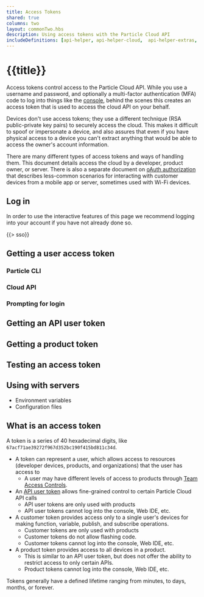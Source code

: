 ```yaml
---
title: Access Tokens
shared: true
columns: two
layout: commonTwo.hbs
description: Using access tokens with the Particle Cloud API
includeDefinitions: [api-helper, api-helper-cloud,  api-helper-extras, api-helper-json, codemirror]
---
```


# {{title}}

Access tokens control access to the Particle Cloud API. While you use a username and password, and optionally a multi-factor authentication (MFA) code to log into things like the [console](https://console.particle.io), behind the scenes this creates an access token that is used to access the cloud API on your behalf.

Devices don't use access tokens; they use a different technique (RSA public-private key pairs) to securely access the cloud. This makes it difficult to spoof or impersonate a device, and also assures that even if you have physical access to a device you can't extract anything that would be able to access the owner's account information.

There are many different types of access tokens and ways of handling them. This document details access the cloud by a developer, product owner, or server. There is also a separate document on [oAuth authorization](/tutorials/device-cloud/authentication/) that describes less-common scenarios for interacting with customer devices from a mobile app or server, sometimes used with Wi-Fi devices.

## Log in

In order to use the interactive features of this page we recommend logging into your account if you have not already done so.

{{> sso}}

## Getting a user access token

### Particle CLI


### Cloud API


### Prompting for login


## Getting an API user token


## Getting a product token


## Testing an access token


## Using with servers

- Environment variables
- Configuration files


## What is an access token

A token is a series of 40 hexadecimal digits, like `67acf71ae39272f967d352bc190f415bd811c34d`.

- A token can represent a user, which allows access to resources (developer devices, products, and organizations) that the user has access to
  - A user may have different levels of access to products through [Team Access Controls](/tutorials/product-tools/team-access-controls/).
- An [API user token](/tutorials/device-cloud/cloud-api/#api-users) allows fine-grained control to certain Particle Cloud API calls
  - API user tokens are only used with products
  - API user tokens cannot log into the console, Web IDE, etc.
- A customer token provides access only to a single user's devices for making function, variable, publish, and subscribe operations.
  - Customer tokens are only used with products
  - Customer tokens do not allow flashing code.
  - Customer tokens cannot log into the console, Web IDE, etc.
- A product token provides access to all devices in a product.
  - This is similar to an API user token, but does not offer the ability to restrict access to only certain APIs.
  - Product tokens cannot log into the console, Web IDE, etc.
  
Tokens generally have a defined lifetime ranging from minutes, to days, months, or forever. 


                        